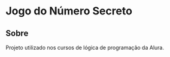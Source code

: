 <h1>Jogo do Número Secreto</h1>
<h2>Sobre</h2>
<p>Projeto utilizado nos cursos de lógica de programação da Alura.</p>

